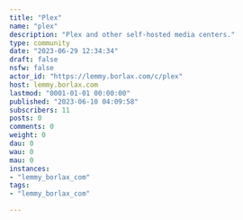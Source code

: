 ```yaml
---
title: "Plex" 
name: "plex"
description: "Plex and other self-hosted media centers."
type: community
date: "2023-06-29 12:34:34"
draft: false
nsfw: false
actor_id: "https://lemmy.borlax.com/c/plex"
host: lemmy.borlax.com
lastmod: "0001-01-01 00:00:00"
published: "2023-06-10 04:09:58"
subscribers: 11
posts: 0
comments: 0
weight: 0
dau: 0
wau: 0
mau: 0
instances:
- "lemmy_borlax_com"
tags: 
- "lemmy_borlax_com"

---
```

